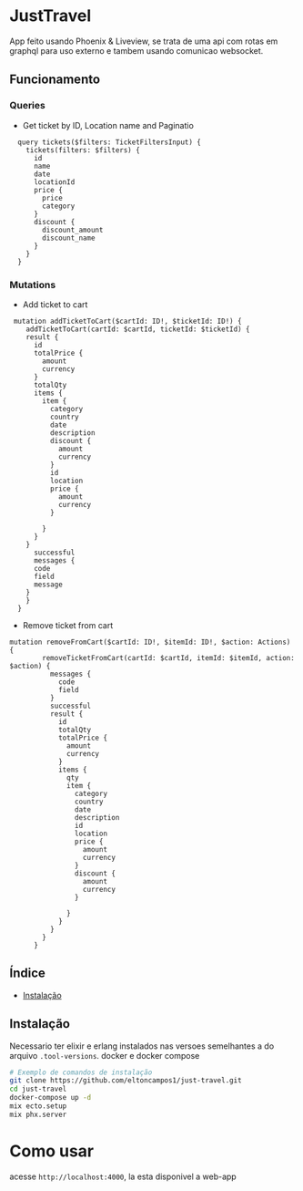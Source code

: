 # JustTravel

App feito usando Phoenix & Liveview, se trata de uma api com rotas em graphql para uso externo e 
tambem usando comunicao websocket.

## Funcionamento 

### Queries
 - Get ticket by ID, Location name and Paginatio

```gql
  query tickets($filters: TicketFiltersInput) {
    tickets(filters: $filters) {
      id
      name
      date
      locationId
      price {
        price
        category
      }
      discount {
        discount_amount
        discount_name
      }
    }
  }
```

### Mutations

 - Add ticket to cart

```gql
 mutation addTicketToCart($cartId: ID!, $ticketId: ID!) {
    addTicketToCart(cartId: $cartId, ticketId: $ticketId) {
    result {
      id
      totalPrice {
        amount
        currency
      }
      totalQty
      items {
        item {
          category
          country
          date
          description
          discount {
            amount
            currency
          }
          id
          location
          price {
            amount
            currency
          }

        }
      }
    }
      successful
      messages {
      code
      field
      message
    }
    }
  }
```

- Remove ticket from cart

```gql
mutation removeFromCart($cartId: ID!, $itemId: ID!, $action: Actions) {
        removeTicketFromCart(cartId: $cartId, itemId: $itemId, action: $action) {
          messages {
            code
            field
          }
          successful
          result {
            id
            totalQty
            totalPrice {
              amount
              currency
            }
            items {
              qty
              item {
                category
                country
                date
                description
                id
                location
                price {
                  amount
                  currency
                }
                discount {
                  amount
                  currency
                }

              }
            }
          }
        }
      }
```
## Índice

- [Instalação](#instalação)

## Instalação

Necessario ter elixir e erlang instalados nas versoes semelhantes a do arquivo `.tool-versions`.
docker e docker compose

```bash
# Exemplo de comandos de instalação
git clone https://github.com/eltoncampos1/just-travel.git
cd just-travel
docker-compose up -d
mix ecto.setup
mix phx.server

```

# Como usar

acesse `http://localhost:4000`, la esta disponivel a web-app